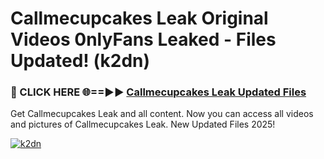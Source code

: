# Callmecupcakes Leak Original Videos 0nlyFans Leaked - Files Updated! (k2dn)

<h3>🔴 CLICK HERE 🌐==►► <a href="https://tinyurl.com/ms9xzufz" rel="nofollow">Callmecupcakes Leak Updated Files</a></h3>

Get Callmecupcakes Leak and all content. Now you can access all videos and pictures of Callmecupcakes Leak. New Updated Files 2025!

[![k2dn](https://i.imgur.com/ppqm5kG.gif)](https://tinyurl.com/ms9xzufz)
